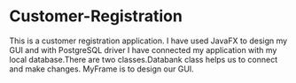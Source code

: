 # Customer-Registration

This is a customer registration application. I have used JavaFX to design my GUI and with PostgreSQL driver I have connected my application with my local database.There are two classes.Databank class helps us to connect and make changes. MyFrame is to design our GUI.
